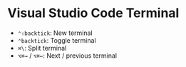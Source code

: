# Visual Studio Code Terminal

- `⌃⇧backtick`: New terminal
- `⌃backtick`: Toggle terminal
- `⌘\`: Split terminal
- `⌥⌘→` / `⌥⌘←`: Next / previous terminal